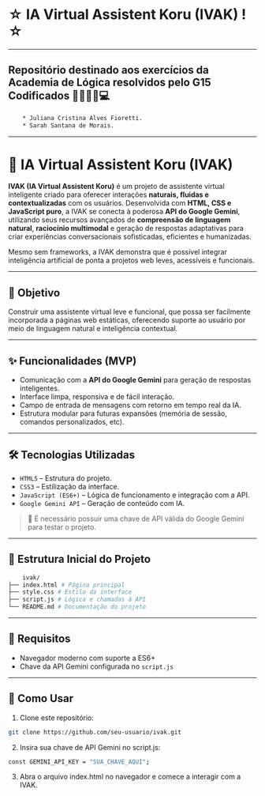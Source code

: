 # ☆ IA Virtual Assistent Koru (IVAK) ! ☆

---

## Repositório destinado aos exercícios da Academia de Lógica resolvidos pelo G15 Codificados 👩🏽‍💻👾💻
```bash
    * Juliana Cristina Alves Fioretti. 
    * Sarah Santana de Morais.  
```

---

# 🧠 IA Virtual Assistent Koru (IVAK)

**IVAK (IA Virtual Assistent Koru)** é um projeto de assistente virtual inteligente criado para oferecer interações **naturais, fluidas e contextualizadas** com os usuários. Desenvolvida com **HTML, CSS e JavaScript puro**, a IVAK se conecta à poderosa **API do Google Gemini**, utilizando seus recursos avançados de **compreensão de linguagem natural**, **raciocínio multimodal** e geração de respostas adaptativas para criar experiências conversacionais sofisticadas, eficientes e humanizadas.

Mesmo sem frameworks, a IVAK demonstra que é possível integrar inteligência artificial de ponta a projetos web leves, acessíveis e funcionais.

---

## 🚀 Objetivo

Construir uma assistente virtual leve e funcional, que possa ser facilmente incorporada a páginas web estáticas, oferecendo suporte ao usuário por meio de linguagem natural e inteligência contextual.

---

## ✨ Funcionalidades (MVP)

- Comunicação com a **API do Google Gemini** para geração de respostas inteligentes.
- Interface limpa, responsiva e de fácil interação.
- Campo de entrada de mensagens com retorno em tempo real da IA.
- Estrutura modular para futuras expansões (memória de sessão, comandos personalizados, etc).

---

## 🛠️ Tecnologias Utilizadas

- `HTML5` – Estrutura do projeto.
- `CSS3` – Estilização da interface.
- `JavaScript (ES6+)` – Lógica de funcionamento e integração com a API.
- `Google Gemini API` – Geração de conteúdo com IA.

> 🔐 É necessário possuir uma chave de API válida do Google Gemini para testar o projeto.

---

## 📁 Estrutura Inicial do Projeto

```bash
    ivak/
├── index.html # Página principal
├── style.css # Estilo da interface
├── script.js # Lógica e chamadas à API
└── README.md # Documentação do projeto  
```

---

## 📌 Requisitos

- Navegador moderno com suporte a ES6+
- Chave da API Gemini configurada no `script.js`

---

## 🧪 Como Usar

1. Clone este repositório:

```bash
git clone https://github.com/seu-usuario/ivak.git
```

2. Insira sua chave de API Gemini no script.js:

```bash
const GEMINI_API_KEY = "SUA_CHAVE_AQUI";
```

3. Abra o arquivo index.html no navegador e comece a interagir com a IVAK.
